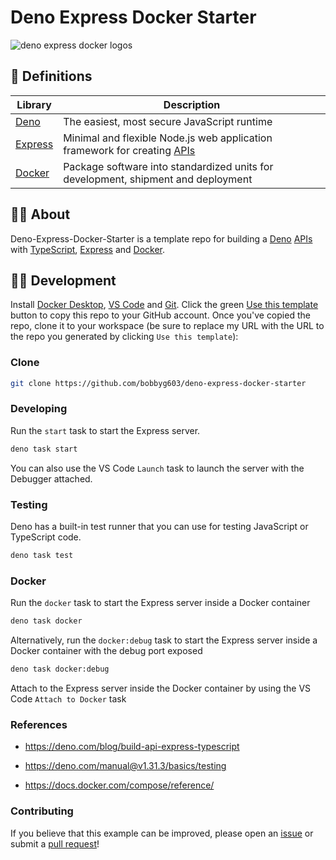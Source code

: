 # Deno Express Docker Starter 

![deno express docker logos](https://github.com/bobbyg603/deno-express-docker-starter/assets/2646053/057ed6a3-b96d-4fbe-8ae4-befa0c0b5c15)


## 📖 Definitions

| Library | Description |
| ------- | ----------- |
| [Deno](https://deno.land) | The easiest, most secure JavaScript runtime |
| [Express](https://expressjs.com/) | Minimal and flexible Node.js web application framework for creating [APIs](https://en.wikipedia.org/wiki/API) |
| [Docker](https://www.docker.com/) | Package software into standardized units for development, shipment and deployment |

## 🧑‍🏫 About

Deno-Express-Docker-Starter is a template repo for building a [Deno](https://nodejs.org/en/) [APIs](https://en.wikipedia.org/wiki/API) with [TypeScript](https://www.typescriptlang.org/), [Express](https://expressjs.com/) and [Docker](https://www.docker.com/).

## 🧑‍💻 Development

Install [Docker Desktop](https://www.docker.com/products/docker-desktop/), [VS Code](https://code.visualstudio.com/download) and [Git](https://git-scm.com/downloads). Click the green [Use this template](https://github.com/bobbyg603/deno-express-docker-starter/generate) button to copy this repo to your GitHub account. Once you've copied the repo, clone it to your workspace (be sure to replace my URL with the URL to the repo you generated by clicking `Use this template`):

### Clone

```sh
git clone https://github.com/bobbyg603/deno-express-docker-starter
```

### Developing

Run the `start` task to start the Express server.

```sh
deno task start
```

You can also use the VS Code `Launch` task to launch the server with the Debugger attached.

### Testing

Deno has a built-in test runner that you can use for testing JavaScript or TypeScript code.

```sh
deno task test
```

### Docker

Run the `docker` task to start the Express server inside a Docker container

```sh
deno task docker
```

Alternatively, run the `docker:debug` task to start the Express server inside a Docker container with the debug port exposed

```sh
deno task docker:debug
```

Attach to the Express server inside the Docker container by using the VS Code `Attach to Docker` task

### References

- https://deno.com/blog/build-api-express-typescript
- https://deno.com/manual@v1.31.3/basics/testing

- https://docs.docker.com/compose/reference/

### Contributing

If you believe that this example can be improved, please open an [issue](https://github.com/bobbyg603/deno-express-docker-starter/pulls) or submit a [pull request](https://github.com/bobbyg603/deno-express-docker-starter/pulls)! 
